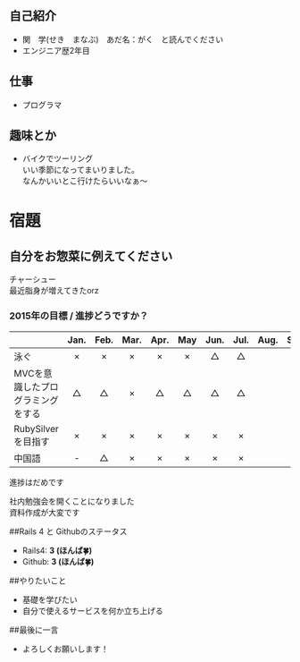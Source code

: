 ﻿## 自己紹介

- 関　学(せき　まなぶ)　あだ名：がく　と読んでください
- エンジニア歴2年目

## 仕事
- プログラマ

## 趣味とか
- バイクでツーリング  
いい季節になってまいりました。  
なんかいいとこ行けたらいいなぁ～

# 宿題 

## 自分をお惣菜に例えてください
チャーシュー  
最近脂身が増えてきたorz

### 2015年の目標 / 進捗どうですか？
|                                     |Jan.|Feb.|Mar.|Apr.|May|Jun.|Jul.|Aug.|Sep.|Oct.|Nov.|Dec.|
|:----------------------------------- |:--:|:--:|:--:|:--:|:--:|:--:|:--:|:--:|:--:|:--:|:--:|:--:|
|泳ぐ                                 | ×  | ×  |  ×  |  ×  |  ×  |  △  |  △  |    |    |    |    |    |
|MVCを意識したプログラミングをする    | △  | △  |  ×  |  △  |  △  |  △  |  △  |    |    |    |    |    |
|RubySilverを目指す                     | ×  | ×  |  ×  |  ×  |  ×  |  ×  |  ×  |    |    |    |    |    |
|中国語                               | -  | △  |  ×  |  ×  |  ×  |  ×  |  ×  |    |    |    |    |    |


進捗はだめです  
  
社内勉強会を開くことになりました  
資料作成が大変です  


##Rails 4 と Githubのステータス

- Rails4: **3 (ほんば:four_leaf_clover:)**
- Github: **3 (ほんば:four_leaf_clover:)**

##やりたいこと

- 基礎を学びたい
- 自分で使えるサービスを何か立ち上げる

##最後に一言

- よろしくお願いします！ 
